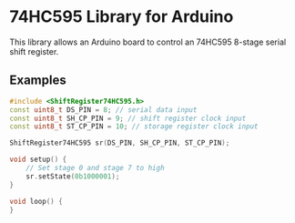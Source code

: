 # 74HC595 Library for Arduino

This library allows an Arduino board to control an 74HC595 8-stage serial shift register.

## Examples

```c++
#include <ShiftRegister74HC595.h>
const uint8_t DS_PIN = 8; // serial data input
const uint8_t SH_CP_PIN = 9; // shift register clock input
const uint8_t ST_CP_PIN = 10; // storage register clock input

ShiftRegister74HC595 sr(DS_PIN, SH_CP_PIN, ST_CP_PIN);

void setup() {
    // Set stage 0 and stage 7 to high
    sr.setState(0b1000001);
}

void loop() {
}
```